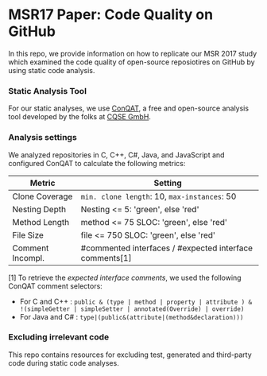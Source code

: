 # MSR17 Paper: Code Quality on GitHub
In this repo, we provide information on how to replicate our MSR 2017 study which examined the code quality of open-source reposiotires on GitHub by using static code analysis.

### Static Analysis Tool
For our static analyses, we use [ConQAT](https://www.cqse.eu/en/products/conqat/overview/), a free and open-source analysis tool developed by the folks at [CQSE GmbH](https://www.cqse.eu/en/).

### Analysis settings

We analyzed repositories in C, C++, C#, Java, and JavaScript and configured ConQAT to calculate the following metrics:

| Metric            | Setting                                                 |
| ----------------- | ------------------------------------------------------- |
| Clone Coverage    | `min. clone length`: 10, `max-instances`: 50            |
| Nesting Depth     | Nesting <= 5: 'green', else 'red'                       |
| Method Length     | method <= 75 SLOC: 'green', else 'red'                  |
| File Size         | file <= 750 SLOC: 'green', else 'red'                   |
| Comment Incompl.  | #commented interfaces / #expected interface comments[1] |

[1] To retrieve the _expected interface comments_, we used the following ConQAT comment selectors:
- For C and C++ : `public & (type | method | property | attribute ) & !(simpleGetter | simpleSetter | annotated(Override) | override)`
- For Java and C# : `type|(public&(attribute|(method&declaration)))` 

### Excluding irrelevant code
This repo contains resources for excluding test, generated and third-party code during static code analyses.
